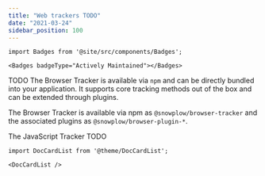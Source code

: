 ```yaml
---
title: "Web trackers TODO"
date: "2021-03-24"
sidebar_position: 100
---
```


```mdx-code-block
import Badges from '@site/src/components/Badges';

<Badges badgeType="Actively Maintained"></Badges>
```
TODO
The Browser Tracker is available via `npm` and can be directly bundled into your application. It supports core tracking methods out of the box and can be extended through plugins.

The Browser Tracker is available via npm as `@snowplow/browser-tracker` and the associated plugins as `@snowplow/browser-plugin-*`.

The JavaScript Tracker TODO

```mdx-code-block
import DocCardList from '@theme/DocCardList';

<DocCardList />
```

